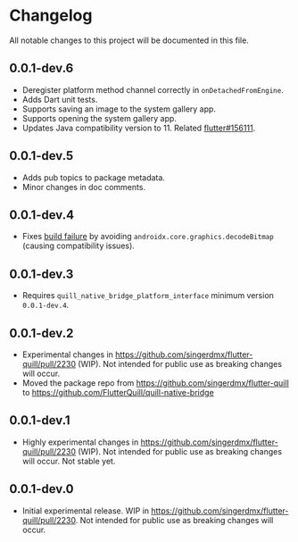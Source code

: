 # Changelog

All notable changes to this project will be documented in this file.

## 0.0.1-dev.6

- Deregister platform method channel correctly in `onDetachedFromEngine`.
- Adds Dart unit tests.
- Supports saving an image to the system gallery app.
- Supports opening the system gallery app.
- Updates Java compatibility version to 11. Related [flutter#156111](https://github.com/flutter/flutter/issues/156111).

## 0.0.1-dev.5

- Adds pub topics to package metadata.
- Minor changes in doc comments.

## 0.0.1-dev.4

- Fixes [build failure](https://github.com/singerdmx/flutter-quill/issues/2340) by avoiding `androidx.core.graphics.decodeBitmap` (causing compatibility issues).

## 0.0.1-dev.3

- Requires `quill_native_bridge_platform_interface` minimum version `0.0.1-dev.4`.

## 0.0.1-dev.2

- Experimental changes in https://github.com/singerdmx/flutter-quill/pull/2230 (WIP). Not intended for public use as breaking changes will occur.
- Moved the package repo from https://github.com/singerdmx/flutter-quill to https://github.com/FlutterQuill/quill-native-bridge

## 0.0.1-dev.1

- Highly experimental changes in https://github.com/singerdmx/flutter-quill/pull/2230 (WIP). Not intended for public use as breaking changes will occur. Not stable yet.

## 0.0.1-dev.0

- Initial experimental release. WIP in https://github.com/singerdmx/flutter-quill/pull/2230. Not intended for public use as breaking changes will occur.